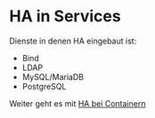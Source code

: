 # HA in Services

Dienste in denen HA eingebaut ist:

- Bind
- LDAP
- MySQL/MariaDB
- PostgreSQL

Weiter geht es mit [HA bei Containern](../12_HA_bei_Containern)
